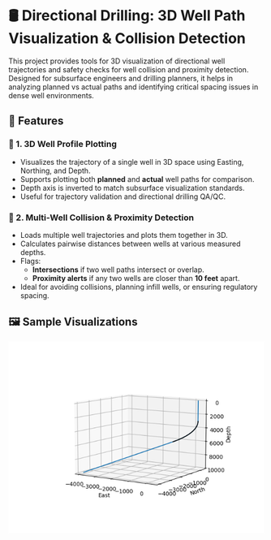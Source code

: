 # 🛢️ Directional Drilling: 3D Well Path Visualization & Collision Detection

This project provides tools for 3D visualization of directional well trajectories and safety checks for well collision and proximity detection. Designed for subsurface engineers and drilling planners, it helps in analyzing planned vs actual paths and identifying critical spacing issues in dense well environments.

## 🚀 Features

### 📍 1. 3D Well Profile Plotting
- Visualizes the trajectory of a single well in 3D space using Easting, Northing, and Depth.
- Supports plotting both **planned** and **actual** well paths for comparison.
- Depth axis is inverted to match subsurface visualization standards.
- Useful for trajectory validation and directional drilling QA/QC.

### 🛑 2. Multi-Well Collision & Proximity Detection
- Loads multiple well trajectories and plots them together in 3D.
- Calculates pairwise distances between wells at various measured depths.
- Flags:
  - **Intersections** if two well paths intersect or overlap.
  - **Proximity alerts** if any two wells are closer than **10 feet** apart.
- Ideal for avoiding collisions, planning infill wells, or ensuring regulatory spacing.

## 🖼️ Sample Visualizations
![Single Well Plot](fig_build_hold.png)


